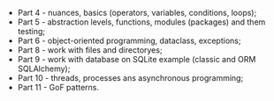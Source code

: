 * Part 4 - nuances, basics (operators, variables, conditions, loops);
* Part 5 - abstraction levels, functions, modules (packages) and them testing;
* Part 6 - object-oriented programming, dataclass, exceptions;
* Part 8 - work with files and directoryes;
* Part 9 - work with database on SQLite example (classic and ORM SQLAlchemy);
* Part 10 - threads, processes ans asynchronous programming;
* Part 11 - GoF patterns.
